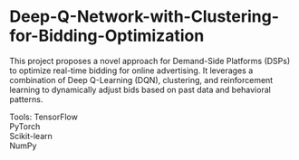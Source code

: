 # Deep-Q-Network-with-Clustering-for-Bidding-Optimization

This project proposes a novel approach for Demand-Side Platforms (DSPs) to optimize real-time bidding for online advertising. It leverages a combination of Deep Q-Learning (DQN), clustering, and reinforcement learning to dynamically adjust bids based on past data and behavioral patterns.

Tools: 
TensorFlow \
PyTorch \
Scikit-learn \
NumPy

